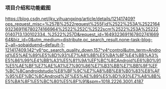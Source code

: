 ### 项目介绍和功能截图

https://blog.csdn.net/jky_yihuangxing/article/details/121417409?ops_request_misc=%257B%2522request%255Fid%2522%253A%2522164932369116780274166964%2522%252C%2522scm%2522%253A%252220140713.130102334..%2522%257D&request_id=164932369116780274166964&biz_id=0&utm_medium=distribute.pc_search_result.none-task-blog-2~all~sobaiduend~default-1-121417409.142^v6^pc_search_quality_down,157^v4^control&utm_term=Android%E5%AE%89%E5%8D%93%E7%A8%8B%E5%BA%8F%E4%BB%A3%E5%86%99%E4%BB%A3%E5%81%9A%EF%BC%8CAndroid%E6%B0%91%E5%AE%BF%E7%AE%A1%E7%90%86%E7%B3%BB%E7%BB%9F%EF%BC%8Candroidstudio%E8%BF%9C%E7%A8%8B%E8%B0%83%E8%AF%95%EF%BC%8CAndroid%2F%E5%AE%89%E5%8D%93%E7%A8%8B%E5%BA%8F%E5%BC%80%E5%8F%91&spm=1018.2226.3001.4187